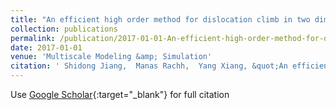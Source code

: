 ```yaml
---
title: "An efficient high order method for dislocation climb in two dimensions"
collection: publications
permalink: /publication/2017-01-01-An-efficient-high-order-method-for-dislocation-climb-in-two-dimensions
date: 2017-01-01
venue: 'Multiscale Modeling &amp; Simulation'
citation: ' Shidong Jiang,  Manas Rachh,  Yang Xiang, &quot;An efficient high order method for dislocation climb in two dimensions.&quot; Multiscale Modeling &amp;amp; Simulation, 2017.'
---
```

Use [Google Scholar](https://scholar.google.com/scholar?q=An+efficient+high+order+method+for+dislocation+climb+in+two+dimensions){:target="_blank"} for full citation